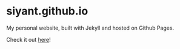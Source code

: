 # siyant.github.io

My personal website, built with Jekyll and hosted on Github Pages.

Check it out [here](http://siyant.github.io)!